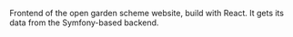 Frontend of the open garden scheme website, build with React. It gets its data from the Symfony-based backend.

